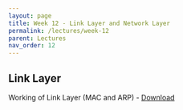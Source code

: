 ```yaml
---
layout: page
title: Week 12 - Link Layer and Network Layer
permalink: /lectures/week-12
parent: Lectures
nav_order: 12
---
```


## Link Layer
Working of Link Layer (MAC and ARP) - [Download](https://karthikv1392.github.io/cs3301_osn/slides/OSN_L19_Link_Layer.pdf)
